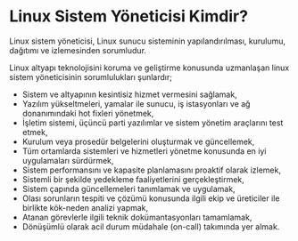 # Linux Sistem Yöneticisi Kimdir?

Linux sistem yöneticisi, Linux sunucu sisteminin yapılandırılması, kurulumu, dağıtımı ve izlemesinden sorumludur.

Linux altyapı teknolojisini koruma ve geliştirme konusunda uzmanlaşan linux sistem yöneticisinin sorumlulukları şunlardır;

* Sistem ve altyapının kesintisiz hizmet vermesini sağlamak,
* Yazılım yükseltmeleri, yamalar ile sunucu, iş istasyonları ve ağ donanımındaki hot fixleri yönetmek,
* İşletim sistemi, üçüncü parti yazılımlar ve sistem yönetim araçlarını test etmek,
* Kurulum veya prosedür belgelerini oluşturmak ve güncellemek,
* Tüm ortamlarda sistemleri ve hizmetleri yönetme konusunda en iyi uygulamaları sürdürmek,
* Sistem performansını ve kapasite planlamasını proaktif olarak izlemek,
* Sistemli bir şekilde yedekleme faaliyetlerini gerçekleştirmek,
* Sistem çapında güncellemeleri tanımlamak ve uygulamak,
* Olası sorunların tespiti ve çözümü konusunda ilgili ekip ve üreticiler ile birlikte kök-neden analizi yapmak,
* Atanan görevlerle ilgili teknik dokümantasyonları tamamlamak,
* Dönüşümlü olarak acil durum müdahale \(on-call\) takımında yer almak.

